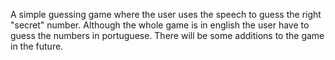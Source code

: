 A simple guessing game where the user uses the speech to guess the right "secret" number. Although the whole game is in english the user have to guess the numbers in portuguese. There will be some additions to the game in the future. 
